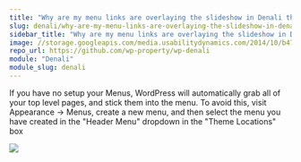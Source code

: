 ```yaml
---
title: "Why are my menu links are overlaying the slideshow in Denali theme?"
slug: denali/why-are-my-menu-links-are-overlaying-the-slideshow-in-denali-theme
sidebar_title: "Why are my menu links are overlaying the slideshow in Denali theme?"
image: //storage.googleapis.com/media.usabilitydynamics.com/2014/10/b47f84d8-wpproperty-theme-denali-icon-300x300.png
repo_url: https://github.com/wp-property/wp-denali
module: "Denali"
module_slug: denali
---
```


If you have no setup your Menus, WordPress will automatically grab all of your top level pages, and stick them into the menu.  To avoid this, visit Appearance -> Menus, create a new menu, and then select the menu you have created in the "Header Menu" dropdown in the "Theme Locations" box

![](https://storage.googleapis.com/media.usabilitydynamics.com/2016/10/denali-menu-faq.png)